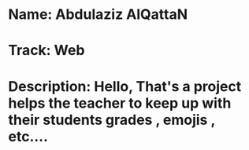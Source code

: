 # Name: Abdulaziz AlQattaN

# Track: Web

# Description: Hello, That's a project helps the teacher to keep up with their students grades , emojis , etc....
